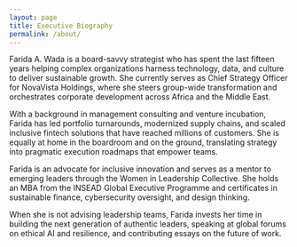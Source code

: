 ```yaml
---
layout: page
title: Executive Biography
permalink: /about/
---
```


Farida A. Wada is a board-savvy strategist who has spent the last fifteen years
helping complex organizations harness technology, data, and culture to deliver
sustainable growth. She currently serves as Chief Strategy Officer for NovaVista
Holdings, where she steers group-wide transformation and orchestrates corporate
development across Africa and the Middle East.

With a background in management consulting and venture incubation, Farida has
led portfolio turnarounds, modernized supply chains, and scaled inclusive fintech
solutions that have reached millions of customers. She is equally at home in the
boardroom and on the ground, translating strategy into pragmatic execution
roadmaps that empower teams.

Farida is an advocate for inclusive innovation and serves as a mentor to emerging
leaders through the Women in Leadership Collective. She holds an MBA from the
INSEAD Global Executive Programme and certificates in sustainable finance,
cybersecurity oversight, and design thinking.

When she is not advising leadership teams, Farida invests her time in building
the next generation of authentic leaders, speaking at global forums on ethical AI
and resilience, and contributing essays on the future of work.
